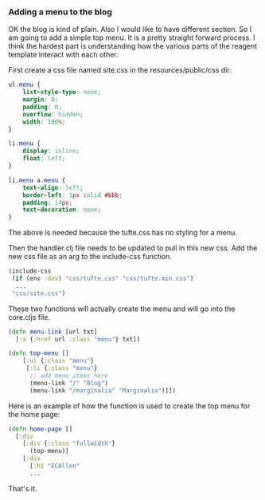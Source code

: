 ### Adding a menu to the blog

OK the blog is kind of plain. Also I would like to have different section. So I am going to add a simple top menu. It is a pretty straight forward process. I think the hardest part is understanding how the various parts of the reagent template interact with each other.   

First create a css file named site.css in the resources/public/css dir:

```css
ul.menu {
    list-style-type: none;
    margin: 0;
    padding: 0;
    overflow: hidden;
    width: 100%;
}

li.menu {
    display: inline;
    float: left;
}

li.menu a.menu {
    text-align: left;
    border-left: 1px solid #bbb;
    padding: 14px;
    text-decoration: none;
}
```
The above is needed because the tufte.css has no styling for a menu.

Then the handler.clj file needs to be updated to pull in this new css. Add the new css file as an arg to the include-css function.

``` clojure
(include-css
 (if (env :dev) "css/tufte.css" "css/tufte.min.css")
  ...
 "css/site.css")
```

These two functions will actually create the menu and will go into the core.cljs file.

```clojure
(defn menu-link [url txt]
  [:a {:href url :class "menu"} txt])

(defn top-menu []
    [:ul {:class "menu"}
     [:li {:class "menu"}
      ;; add menu items here
      (menu-link "/" "Blog")
      (menu-link "/marginalia" "Marginalia")]])
```

Here is an example of how the function is used to create the top menu for the home page:

```clojure
(defn home-page []
  [:div
    [:div {:class "fullwidth"}
      (top-menu)]
    [:div
      [:h1 "ECAllen"
      ...
```

That's it.
